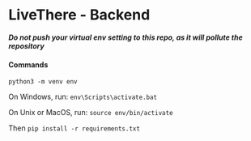 # LiveThere - Backend

***Do not push your virtual env setting to this repo, as it will pollute the repository***

#### Commands

`python3 -m venv env`

On Windows, run:
`env\Scripts\activate.bat`

On Unix or MacOS, run:
`source env/bin/activate`

Then
`pip install -r requirements.txt`
